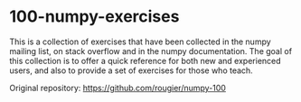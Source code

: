 # 100-numpy-exercises

This is a collection of exercises that have been collected in the numpy mailing list, on stack overflow and in the numpy documentation. The goal of this collection is to offer a quick reference for both new and experienced users, and also to provide a set of exercises for those who teach.

Original repository: https://github.com/rougier/numpy-100
